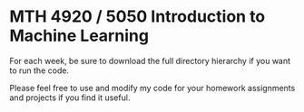 # MTH 4920 / 5050 Introduction to Machine Learning

For each week, be sure to download the full directory hierarchy if you want to run the code.

Please feel free to use and modify my code for your homework assignments and projects if you find it useful.
